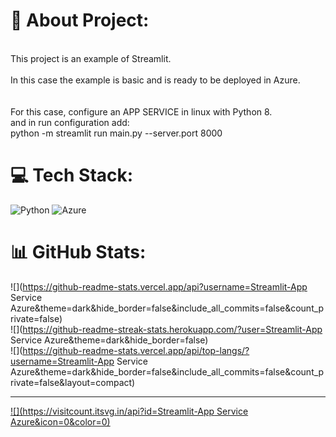 # 💫 About Project:
<br>This project is an example of Streamlit.<br><br>In this case the example is basic and is ready to be deployed in Azure.<br><br><br>For this case, configure an APP SERVICE in linux with Python 8.<br>and in run configuration add:<br>python -m streamlit run main.py --server.port 8000


# 💻 Tech Stack:
![Python](https://img.shields.io/badge/python-3670A0?style=for-the-badge&logo=python&logoColor=ffdd54) ![Azure](https://img.shields.io/badge/azure-%230072C6.svg?style=for-the-badge&logo=azure-devops&logoColor=white)
# 📊 GitHub Stats:
![](https://github-readme-stats.vercel.app/api?username=Streamlit-App Service Azure&theme=dark&hide_border=false&include_all_commits=false&count_private=false)<br/>
![](https://github-readme-streak-stats.herokuapp.com/?user=Streamlit-App Service Azure&theme=dark&hide_border=false)<br/>
![](https://github-readme-stats.vercel.app/api/top-langs/?username=Streamlit-App Service Azure&theme=dark&hide_border=false&include_all_commits=false&count_private=false&layout=compact)

---
[![](https://visitcount.itsvg.in/api?id=Streamlit-App Service Azure&icon=0&color=0)](https://visitcount.itsvg.in)

<!-- Proudly created with GPRM ( https://gprm.itsvg.in ) -->
